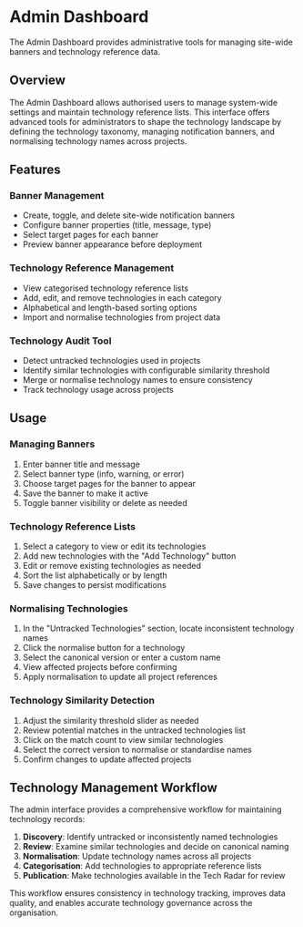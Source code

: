 # Admin Dashboard

The Admin Dashboard provides administrative tools for managing site-wide banners and technology reference data.

## Overview

The Admin Dashboard allows authorised users to manage system-wide settings and maintain technology reference lists. This interface offers advanced tools for administrators to shape the technology landscape by defining the technology taxonomy, managing notification banners, and normalising technology names across projects.

## Features

### Banner Management

- Create, toggle, and delete site-wide notification banners
- Configure banner properties (title, message, type)
- Select target pages for each banner
- Preview banner appearance before deployment

### Technology Reference Management

- View categorised technology reference lists
- Add, edit, and remove technologies in each category
- Alphabetical and length-based sorting options
- Import and normalise technologies from project data

### Technology Audit Tool

- Detect untracked technologies used in projects
- Identify similar technologies with configurable similarity threshold
- Merge or normalise technology names to ensure consistency
- Track technology usage across projects

## Usage

### Managing Banners

1. Enter banner title and message
1. Select banner type (info, warning, or error)
1. Choose target pages for the banner to appear
1. Save the banner to make it active
1. Toggle banner visibility or delete as needed

### Technology Reference Lists

1. Select a category to view or edit its technologies
1. Add new technologies with the "Add Technology" button
1. Edit or remove existing technologies as needed
1. Sort the list alphabetically or by length
1. Save changes to persist modifications

### Normalising Technologies

1. In the "Untracked Technologies" section, locate inconsistent technology names
1. Click the normalise button for a technology
1. Select the canonical version or enter a custom name
1. View affected projects before confirming
1. Apply normalisation to update all project references

### Technology Similarity Detection

1. Adjust the similarity threshold slider as needed
1. Review potential matches in the untracked technologies list
1. Click on the match count to view similar technologies
1. Select the correct version to normalise or standardise names
1. Confirm changes to update affected projects

## Technology Management Workflow

The admin interface provides a comprehensive workflow for maintaining technology records:

1. **Discovery**: Identify untracked or inconsistently named technologies
1. **Review**: Examine similar technologies and decide on canonical naming
1. **Normalisation**: Update technology names across all projects
1. **Categorisation**: Add technologies to appropriate reference lists
1. **Publication**: Make technologies available in the Tech Radar for review

This workflow ensures consistency in technology tracking, improves data quality, and enables accurate technology governance across the organisation.
